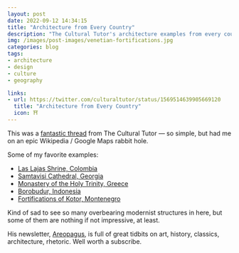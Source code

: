 ```yaml
---
layout: post
date: 2022-09-12 14:34:15
title: "Architecture from Every Country"
description: "The Cultural Tutor's architecture examples from every country."
img: /images/post-images/venetian-fortifications.jpg
categories: blog
tags:
- architecture
- design
- culture
- geography

links:
- url: https://twitter.com/culturaltutor/status/1569514639905669120
  title: "Architecture from Every Country"
  icon: ⛩
---
```



This was a [fantastic thread](https://twitter.com/culturaltutor/status/1569514639905669120 "Architecture examples from every country") from The Cultural Tutor — so simple, but had me on an epic Wikipedia / Google Maps rabbit hole.  

Some of my favorite examples:

- [Las Lajas Shrine, Colombia](https://en.wikipedia.org/wiki/Las_Lajas_Shrine)  
- [Samtavisi Cathedral, Georgia](https://en.wikipedia.org/wiki/Samtavisi_Cathedral)  
- [Monastery of the Holy Trinity, Greece](https://en.wikipedia.org/wiki/Monastery_of_the_Holy_Trinity,_Meteora)  
- [Borobudur, Indonesia](https://en.wikipedia.org/wiki/Borobudur)  
- [Fortifications of Kotor, Montenegro](https://en.wikipedia.org/wiki/Fortifications_of_Kotor)  

Kind of sad to see so many overbearing modernist structures in here, but some of them are nothing if not impressive, at least.  

His newsletter, [Areopagus](https://culturaltutor.com/areopagus "Areopagus Newsletter"), is full of great tidbits on art, history, classics, architecture, rhetoric. Well worth a subscribe.  
